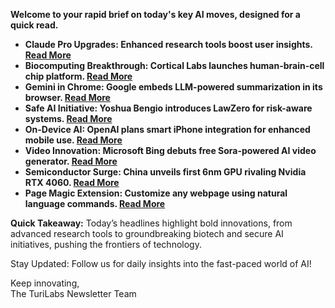 **Welcome to your rapid brief on today's key AI moves, designed for a quick read.**  

- **Claude Pro Upgrades: Enhanced research tools boost user insights. [Read More](https://twitter.com/AnthropicAI/status/1929950252376998139)**  
- **Biocomputing Breakthrough: Cortical Labs launches human-brain-cell chip platform. [Read More](https://spectrum.ieee.org/biological-computer-for-sale)**  
- **Gemini in Chrome: Google embeds LLM-powered summarization in its browser. [Read More](https://gemini.google/overview/gemini-in-chrome/?hl=en)**  
- **Safe AI Initiative: Yoshua Bengio introduces LawZero for risk-aware systems. [Read More](https://lawzero.org/en/news/yoshua-bengio-launches-lawzero-new-nonprofit-advancing-safe-design-ai)**  
- **On-Device AI: OpenAI plans smart iPhone integration for enhanced mobile use. [Read More](https://9to5mac.com/2025/06/02/openai-is-coming-for-your-iphone/)**  
- **Video Innovation: Microsoft Bing debuts free Sora-powered AI video generator. [Read More](https://techcrunch.com/2025/06/02/microsoft-bing-gets-a-free-sora-powered-ai-video-generator/)**  
- **Semiconductor Surge: China unveils first 6nm GPU rivaling Nvidia RTX 4060. [Read More](https://www.tomshardware.com/pc-components/gpus/chinas-first-6nm-domestic-gpu-with-purported-rtx-4060-like-performance-has-powered-on)**  
- **Page Magic Extension: Customize any webpage using natural language commands. [Read More](https://github.com/khaledh/pagemagic)**  

**Quick Takeaway:** Today’s headlines highlight bold innovations, from advanced research tools to groundbreaking biotech and secure AI initiatives, pushing the frontiers of technology.  

Stay Updated: Follow us for daily insights into the fast-paced world of AI!  

Keep innovating,  
The TuriLabs Newsletter Team